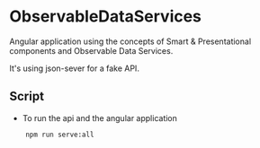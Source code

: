# ObservableDataServices

Angular application using the concepts of Smart & Presentational components and Observable Data Services.

It's using json-sever for a fake API.

## Script
- To run the api and the angular application
```
    npm run serve:all
```